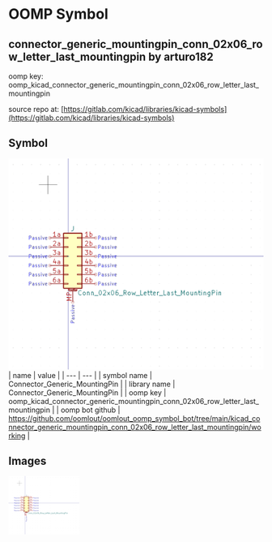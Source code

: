 # OOMP Symbol  
## connector_generic_mountingpin_conn_02x06_row_letter_last_mountingpin  by arturo182  
  
oomp key: oomp_kicad_connector_generic_mountingpin_conn_02x06_row_letter_last_mountingpin  
  
source repo at: [https://gitlab.com/kicad/libraries/kicad-symbols](https://gitlab.com/kicad/libraries/kicad-symbols)  
## Symbol  
  
[![working.png](working_600.png)](working.png)  
| name | value | 
| --- | --- | 
| symbol name | Connector_Generic_MountingPin | 
| library name | Connector_Generic_MountingPin | 
| oomp key | oomp_kicad_connector_generic_mountingpin_conn_02x06_row_letter_last_mountingpin | 
| oomp bot github | https://github.com/oomlout/oomlout_oomp_symbol_bot/tree/main/kicad_connector_generic_mountingpin_conn_02x06_row_letter_last_mountingpin/working | 
## Images  
  
[![working.png](working_140.png)](working.png)  
